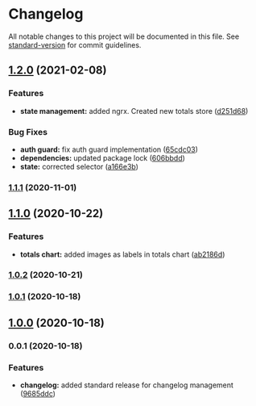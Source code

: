 # Changelog

All notable changes to this project will be documented in this file. See [standard-version](https://github.com/conventional-changelog/standard-version) for commit guidelines.

## [1.2.0](https://github.com/SarrasDon/Roomies-monorepo/compare/v1.1.1...v1.2.0) (2021-02-08)


### Features

* **state management:** added ngrx. Created new totals store ([d251d68](https://github.com/SarrasDon/Roomies-monorepo/commit/d251d687c56e148be4f46bd5a8945feedc3ce88e))


### Bug Fixes

* **auth guard:** fix auth guard implementation ([65cdc03](https://github.com/SarrasDon/Roomies-monorepo/commit/65cdc0345fca356a6a9d5ec6042dac8e0a99a319))
* **dependencies:** updated package lock ([606bbdd](https://github.com/SarrasDon/Roomies-monorepo/commit/606bbdddddafbb53345135993e3064b23212441d))
* **state:** corrected selector ([a166e3b](https://github.com/SarrasDon/Roomies-monorepo/commit/a166e3b0893410b5a84170e49cf142d2d409381c))

### [1.1.1](https://github.com/SarrasDon/Roomies-monorepo/compare/v1.1.0...v1.1.1) (2020-11-01)

## [1.1.0](https://github.com/SarrasDon/Roomies-monorepo/compare/v1.0.2...v1.1.0) (2020-10-22)


### Features

* **totals chart:** added images as labels in totals chart ([ab2186d](https://github.com/SarrasDon/Roomies-monorepo/commit/ab2186dbe1b4bf754b46d79fc387d5d2e365b166))

### [1.0.2](https://github.com/SarrasDon/Roomies-monorepo/compare/v1.0.1...v1.0.2) (2020-10-21)

### [1.0.1](https://github.com/SarrasDon/Roomies-monorepo/compare/v1.0.0...v1.0.1) (2020-10-18)

## [1.0.0](https://github.com/SarrasDon/Roomies-monorepo/compare/v0.0.1...v1.0.0) (2020-10-18)

### 0.0.1 (2020-10-18)


### Features

* **changelog:** added standard release for changelog management ([9685ddc](https://github.com/SarrasDon/Roomies-monorepo/commit/9685ddcfc44dae577d2d059cce7b2476e9fb49d9))
